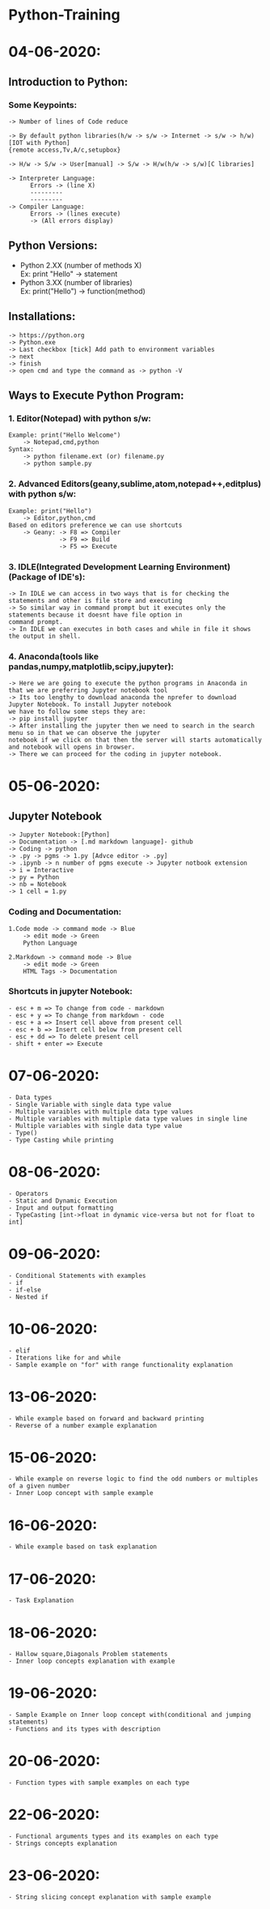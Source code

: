 # Python-Training

# 04-06-2020:
## Introduction to Python:
  
   ### Some Keypoints:
  
    -> Number of lines of Code reduce

    -> By default python libraries(h/w -> s/w -> Internet -> s/w -> h/w)[IOT with Python]
    {remote access,Tv,A/c,setupbox}

    -> H/w -> S/w -> User[manual] -> S/w -> H/w(h/w -> s/w)[C libraries]

    -> Interpreter Language:
          Errors -> (line X)
          ---------
          ---------
    -> Compiler Language:
          Errors -> (lines execute)
          -> (All errors display)

## Python Versions:

 - Python 2.XX (number of methods X)<br/>
	    Ex: print "Hello" -> statement
 - Python 3.XX (number of libraries)<br/>
	    Ex: print("Hello") -> function(method)
      
## Installations:
    -> https://python.org
    -> Python.exe
    -> Last checkbox [tick] Add path to environment variables
    -> next
    -> finish
    -> open cmd and type the command as -> python -V
    
## Ways to Execute Python Program:
  ### 1. Editor(Notepad) with python s/w:
    Example: print("Hello Welcome")
        -> Notepad,cmd,python
    Syntax:
        -> python filename.ext (or) filename.py
        -> python sample.py
  ### 2. Advanced Editors(geany,sublime,atom,notepad++,editplus) with python s/w:
    Example: print("Hello")
        -> Editor,python,cmd
    Based on editors preference we can use shortcuts
        -> Geany: -> F8 => Compiler
                  -> F9 => Build
                  -> F5 => Execute
  ### 3. IDLE(Integrated Development Learning Environment)(Package of IDE's):
  	-> In IDLE we can access in two ways that is for checking the statements and other is file store and executing
	-> So similar way in command prompt but it executes only the statements because it doesnt have file option in 
	command prompt.
	-> In IDLE we can executes in both cases and while in file it shows the output in shell.
  ### 4. Anaconda(tools like pandas,numpy,matplotlib,scipy,jupyter):
  	-> Here we are going to execute the python programs in Anaconda in that we are preferring Jupyter notebook tool
	-> Its too lengthy to download anaconda the nprefer to download Jupyter Notebook. To install Jupyter notebook 
	we have to follow some steps they are:
	-> pip install jupyter
	-> After installing the jupyter then we need to search in the search menu so in that we can observe the jupyter 
	notebook if we click on that then the server will starts automatically and notebook will opens in browser.
	-> There we can proceed for the coding in jupyter notebook.
# 05-06-2020:

## Jupyter Notebook
	-> Jupyter Notebook:[Python]
	-> Documentation -> [.md markdown language]- github
	-> Coding -> python
	-> .py -> pgms -> 1.py [Advce editor -> .py]
	-> .ipynb -> n number of pgms execute -> Jupyter notbook extension
	-> i = Interactive
	-> py = Python
	-> nb = Notebook
	-> 1 cell = 1.py
   ### Coding and Documentation:
	1.Code mode -> command mode -> Blue
		-> edit mode -> Green
		Python Language

	2.Markdown -> command mode -> Blue
		-> edit mode -> Green
		HTML Tags -> Documentation
  ### Shortcuts in jupyter Notebook:
	- esc + m => To change from code - markdown
	- esc + y => To change from markdown - code
	- esc + a => Insert cell above from present cell
	- esc + b => Insert cell below from present cell
	- esc + dd => To delete present cell
	- shift + enter => Execute
# 07-06-2020:
	- Data types
  	- Single Variable with single data type value
	- Multiple varaibles with multiple data type values
	- Multiple variables with multiple data type values in single line
	- Multiple variables with single data type value
	- Type()
	- Type Casting while printing
# 08-06-2020:
	- Operators
	- Static and Dynamic Execution
	- Input and output formatting
	- TypeCasting [int->float in dynamic vice-versa but not for float to int]
# 09-06-2020:
	- Conditional Statements with examples
	- if
	- if-else
	- Nested if
# 10-06-2020:
	- elif
	- Iterations like for and while
	- Sample example on "for" with range functionality explanation
# 13-06-2020:
	- While example based on forward and backward printing
	- Reverse of a number example explanation
# 15-06-2020:
	- While example on reverse logic to find the odd numbers or multiples of a given number
	- Inner Loop concept with sample example
# 16-06-2020:
	- While example based on task explanation
# 17-06-2020:
	- Task Explanation
# 18-06-2020:
	- Hallow square,Diagonals Problem statements
	- Inner loop concepts explanation with example
# 19-06-2020:
	- Sample Example on Inner loop concept with(conditional and jumping statements)
	- Functions and its types with description
# 20-06-2020:
	- Function types with sample examples on each type
# 22-06-2020:
	- Functional arguments types and its examples on each type
	- Strings concepts explanation
# 23-06-2020:
	- String slicing concept explanation with sample example
